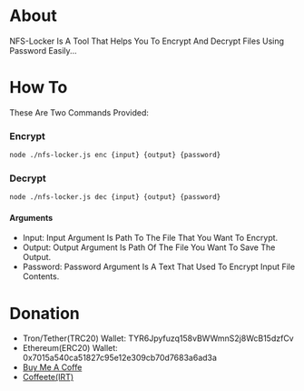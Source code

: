# About
NFS-Locker Is A Tool That Helps You To Encrypt And Decrypt Files Using Password Easily...
# How To
These Are Two Commands Provided:
### Encrypt
```bash
node ./nfs-locker.js enc {input} {output} {password}
```
### Decrypt
```bash
node ./nfs-locker.js dec {input} {output} {password}
```
#### Arguments
- Input: Input Argument Is Path To The File That You Want To Encrypt.
- Output: Output Argument Is Path Of The File You Want To Save The Output.
- Password: Password Argument Is A Text That Used To Encrypt Input File Contents.
# Donation
- Tron/Tether(TRC20) Wallet: TYR6Jpyfuzq158vBWWmnS2j8WcB15dzfCv
- Ethereum(ERC20) Wallet: 0x7015a540ca51827c95e12e309cb70d7683a6ad3a
- [Buy Me A Coffe](https://www.buymeacoffee.com/itmammad)
- [Coffeete(IRT)](https://www.coffeete.ir/ITMammad)
